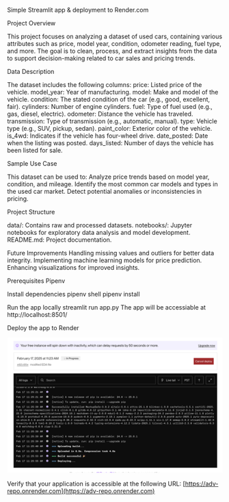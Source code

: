 Simple Streamlit app & deployment to Render.com

Project Overview

This project focuses on analyzing a dataset of used cars, containing various attributes such as price, model year, condition, odometer reading, fuel type, and more. The goal is to clean, process, and extract insights from the data to support decision-making related to car sales and pricing trends.

Data Description

The dataset includes the following columns:
price: Listed price of the vehicle.
model_year: Year of manufacturing.
model: Make and model of the vehicle.
condition: The stated condition of the car (e.g., good, excellent, fair).
cylinders: Number of engine cylinders.
fuel: Type of fuel used (e.g., gas, diesel, electric).
odometer: Distance the vehicle has traveled.
transmission: Type of transmission (e.g., automatic, manual).
type: Vehicle type (e.g., SUV, pickup, sedan).
paint_color: Exterior color of the vehicle.
is_4wd: Indicates if the vehicle has four-wheel drive.
date_posted: Date when the listing was posted.
days_listed: Number of days the vehicle has been listed for sale.

Sample Use Case

This dataset can be used to:
Analyze price trends based on model year, condition, and mileage.
Identify the most common car models and types in the used car market.
Detect potential anomalies or inconsistencies in pricing.

Project Structure

data/: Contains raw and processed datasets.
notebooks/: Jupyter notebooks for exploratory data analysis and model development.
README.md: Project documentation.

Future Improvements
Handling missing values and outliers for better data integrity.
Implementing machine learning models for price prediction.
Enhancing visualizations for improved insights.


Prerequisites
Pipenv

Install dependencies
pipenv shell
pipenv install

Run the app locally
streamlit run app.py
The app will be accessiable at http://localhost:8501/

Deploy the app to Render

![alt text](<Screenshot 2025-02-17 at 11.26.14 AM-1.png>)

Verify that your application is accessible at the following URL: [https://adv-repo.onrender.com](https://adv-repo.onrender.com)